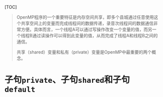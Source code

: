 [TOC]

> OpenMP程序的一个重要特征是内存空间共享，即多个县城通过任意使用这个共享空间上的变量而完成线程间的数据传递，录音次线程间的数据通信非常方便。具体而言，一个线程A可以通过写操作改变一个变量的值，而另一个线程B通过读操作可以得到此变量的值，从而完成了线程A和线程B之间的通信。
>
> 共享（shared）变量和私有（private）变量是OpenMP中最重要的两个概念。

# 子句`private`、子句`shared`和子句`default`


